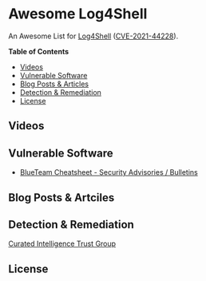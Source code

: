 # Awesome Log4Shell
An Awesome List for [Log4Shell](https://security.snyk.io/vuln/SNYK-JAVA-ORGAPACHELOGGINGLOG4J-2314720) ([CVE-2021-44228](https://cve.mitre.org/cgi-bin/cvename.cgi?name=CVE-2021-44228)).


**Table of Contents**
- [Videos](https://github.com/snyk-labs/awesome-log4shell#videos)
- [Vulnerable Software](https://github.com/snyk-labs/awesome-log4shell#vulnerable-software)
- [Blog Posts & Articles](https://github.com/snyk-labs/awesome-log4shell#blog-posts--articles)
- [Detection & Remediation]()
- [License](https://github.com/snyk-labs/awesome-log4shell#license)

## Videos

## Vulnerable Software
- [BlueTeam Cheatsheet - Security Advisories / Bulletins](https://gist.github.com/SwitHak/b66db3a06c2955a9cb71a8718970c592)

## Blog Posts & Artciles

## Detection & Remediation 
[Curated Intelligence Trust Group](https://github.com/curated-intel/Log4Shell-IOCs)

## License
